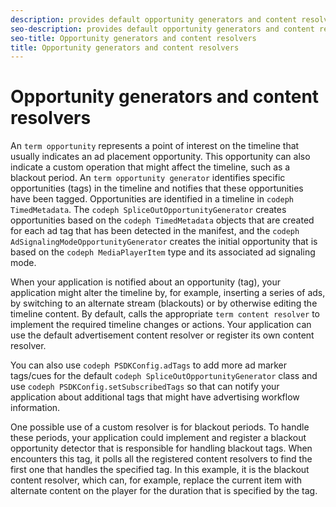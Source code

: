 ```yaml
---
description: provides default opportunity generators and content resolvers that place ads in the timeline, and these generators and resolvers are based on nonstandard tags in the manifest. Your application might need to alter the timeline based on opportunities that are identified in the manifest, such as indicators for a blackout period.
seo-description: provides default opportunity generators and content resolvers that place ads in the timeline, and these generators and resolvers are based on nonstandard tags in the manifest. Your application might need to alter the timeline based on opportunities that are identified in the manifest, such as indicators for a blackout period.
seo-title: Opportunity generators and content resolvers
title: Opportunity generators and content resolvers
---
```


# Opportunity generators and content resolvers

An `term opportunity` represents a point of interest on the timeline that usually indicates an ad placement opportunity. This opportunity can also indicate a custom operation that might affect the timeline, such as a blackout period. An `term opportunity generator` identifies specific opportunities (tags) in the timeline and notifies  that these opportunities have been tagged. Opportunities are identified in a timeline in `codeph TimedMetadata`. The `codeph SpliceOutOpportunityGenerator` creates opportunities based on the `codeph TimedMetadata` objects that are created for each ad tag that has been detected in the manifest, and the `codeph AdSignalingModeOpportunityGenerator` creates the initial opportunity that is based on the `codeph MediaPlayerItem` type and its associated ad signaling mode.

When your application is notified about an opportunity (tag), your application might alter the timeline by, for example, inserting a series of ads, by switching to an alternate stream (blackouts) or by otherwise editing the timeline content. By default,  calls the appropriate `term content resolver` to implement the required timeline changes or actions. Your application can use the default  advertisement content resolver or register its own content resolver.

You can also use `codeph PSDKConfig.adTags` to add more ad marker tags/cues for the default `codeph SpliceOutOpportunityGenerator` class and use `codeph PSDKConfig.setSubscribedTags` so that  can notify your application about additional tags that might have advertising workflow information.

One possible use of a custom resolver is for blackout periods. To handle these periods, your application could implement and register a blackout opportunity detector that is responsible for handling blackout tags. When  encounters this tag, it polls all the registered content resolvers to find the first one that handles the specified tag. In this example, it is the blackout content resolver, which can, for example, replace the current item with alternate content on the player for the duration that is specified by the tag.

